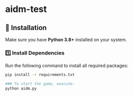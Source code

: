 # aidm-test

## 📌 Installation

Make sure you have **Python 3.8+** installed on your system.

### 1️⃣ Install Dependencies
Run the following command to install all required packages:
```sh
pip install -r requirements.txt

### To start the game, execute:
python aidm.py
